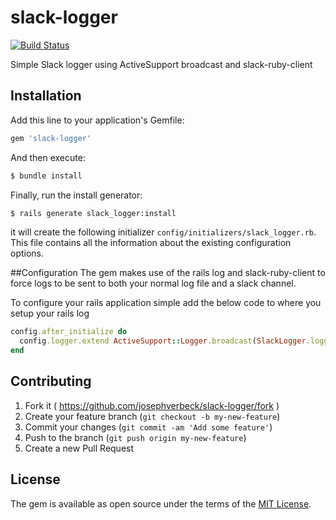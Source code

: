 # slack-logger
[![Build Status](https://travis-ci.org/josephverbeck/slack-logger.svg?branch=master)](https://travis-ci.org/josephverbeck/slack-logger)

Simple Slack logger using ActiveSupport broadcast and slack-ruby-client

## Installation
Add this line to your application's Gemfile:

```ruby
gem 'slack-logger'
```

And then execute:
```bash
$ bundle install
```

Finally, run the install generator:
```bash
$ rails generate slack_logger:install
```

it will create the following initializer `config/initializers/slack_logger.rb`. 
This file contains all the information about the existing configuration options.

##Configuration
The gem makes use of the rails log and slack-ruby-client to force logs to be sent to both your normal log
file and a slack channel.

To configure your rails application simple add the below code to where you setup your rails log

```ruby
config.after_initialize do
  config.logger.extend ActiveSupport::Logger.broadcast(SlackLogger.logger)
end
```


## Contributing
1. Fork it ( https://github.com/josephverbeck/slack-logger/fork )
2. Create your feature branch (`git checkout -b my-new-feature`)
3. Commit your changes (`git commit -am 'Add some feature'`)
4. Push to the branch (`git push origin my-new-feature`)
5. Create a new Pull Request

## License
The gem is available as open source under the terms of the [MIT License](http://opensource.org/licenses/MIT).
